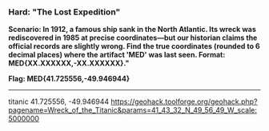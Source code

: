 ### Hard: "The Lost Expedition"

**Scenario: In 1912, a famous ship sank in the North Atlantic. Its wreck was rediscovered in 1985 at precise coordinates—but our historian claims the official records are slightly wrong. Find the true coordinates (rounded to 6 decimal places) where the artifact 'MED' was last seen. Format: MED{XX.XXXXXX,-XX.XXXXXX}."**


**Flag: MED{41.725556,-49.946944}**


---
titanic 
41.725556, -49.946944
https://geohack.toolforge.org/geohack.php?pagename=Wreck_of_the_Titanic&params=41_43_32_N_49_56_49_W_scale:5000000
